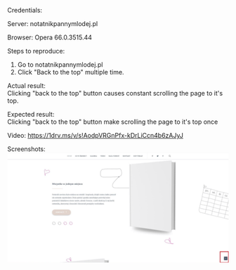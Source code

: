Credentials:  

Server: notatnikpannymlodej.pl  

Browser: Opera 66.0.3515.44

Steps to reproduce:
1. Go to notatnikpannymlodej.pl  
2. Click "Back to the top" multiple time.

Actual result:  
Clicking "back to the top" button causes constant scrolling the page to it's top.

Expected result:  
Clicking "back to the top" button make scrolling the page to it's top once

Video: 
https://1drv.ms/v/s!AodpVRGnPfx-kDrLiCcn4b6zAJyJ

Screenshots:  
<img src="img/Back_to_the_top_site.png">
